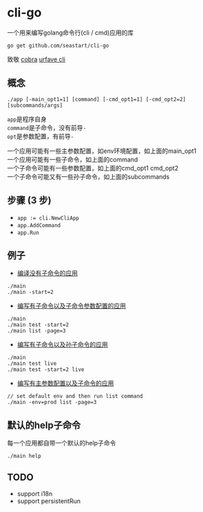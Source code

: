 # cli-go
一个用来编写golang命令行(cli / cmd)应用的库
```
go get github.com/seastart/cli-go
```
致敬 [cobra](https://cobra.dev/) [urfave cli](https://cli.urfave.org/)  

## 概念
```
./app [-main_opt1=1] [command] [-cmd_opt1=1] [-cmd_opt2=2] [subcommands/args]
```
`app`是程序自身  
`command`是子命令，没有前导`-`  
`opt`是参数配置，有前导`-`  

一个应用可能有一些主参数配置，如env环境配置，如上面的main_opt1  
一个应用可能有一些子命令，如上面的command  
一个子命令可能有一些参数配置，如上面的cmd_opt1 cmd_opt2  
一个子命令可能又有一些孙子命令，如上面的subcommands  

## 步骤 (3 步)
- `app := cli.NewCliApp`
- `app.AddCommand`
- `app.Run`

## 例子
- [编译没有子命令的应用](./examples/nocommand/main.go)
```
./main
./main -start=2
```
- [编写有子命令以及子命令参数配置的应用](./examples/commands/main.go)
```
./main
./main test -start=2
./main list -page=3
```
- [编写有子命令以及孙子命令的应用](./examples/commandcommands/main.go)
```
./main
./main test live
./main test -start=2 live
```
- [编写有主参数配置以及子命令的应用](./examples/combine/main.go)
```
// set default env and then run list command
./main -env=prod list -page=3
```

## 默认的help子命令
每一个应用都自带一个默认的help子命令
```
./main help
```

## TODO
- support i18n
- support persistentRun